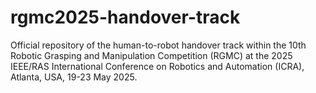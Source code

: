 # rgmc2025-handover-track
Official repository of the human-to-robot handover track within the 10th Robotic Grasping and Manipulation Competition (RGMC) at the 2025 IEEE/RAS International Conference on Robotics and Automation (ICRA), Atlanta, USA, 19-23 May 2025.

